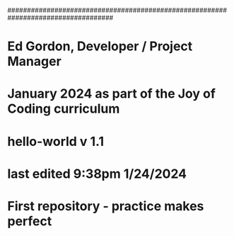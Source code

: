 ###################################################################################
#  Ed Gordon, Developer / Project Manager
#  January  2024  as part of the Joy of Coding curriculum
#   hello-world   v 1.1
#         last edited 9:38pm 1/24/2024
#   First repository - practice makes perfect
